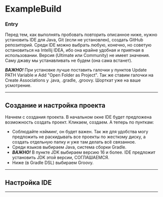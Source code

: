 # ExampleBuild

### Entry 

Перед тем, как выполнять пробовать повторить описанное ниже, нужно установить IDE для Java, Git (если не установлен), создать GitHub репозиторий. 
Среди IDE можно выбрать любую, конечно, но советую остановиться на Intellij IDEA, ибо она крайне удобная и приятная в использовании. Версия (Ultimate или Community) не имеет значения. Саму джаву мы устанавливать не будем (она сама встанет).
 


***ВАЖНО!*** При установке лучше поставить галочки у пунктов Update PATH Variable и Add "Open Folder as Project". Так же ставим галочки на Create Associations у .java, .gradle, .groovy. Шорткат уже на ваше усмотрение.
___

## Создание и настройка проекта

Начнем с создания проекта. В начальном окне IDE будет предложена возможность создать проект. Кликаем, создаем. 
А теперь по пунткам:

* Соблюдайте нэйминг, он будет важен. Так же для удобства могу предложить не раскидывать все проекты по жесткому диску, а создать отдельную папку и уже там делать всё связанное.
* Среди языков выбираем Java, система сборки Gradle.
* ***ВАЖНО!*** В пункте JDK выбираем версию 16 и более. IDE предложит установить JDK этой версии, СОГЛАШАЕМСЯ.
* Ниже (в Gradle DSL) выбираем Groovy.

___

## Настройка IDE

___
